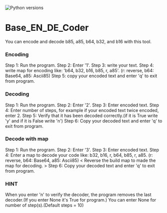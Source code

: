 ![Python versions](https://img.shields.io/badge/Python-3.11.4-green)

# Base_EN_DE_Coder
You can encode and decode b85, a85, b64, b32, and b16 with this tool.
 
 
### Encoding

Step 1: Run the program.
Step 2: Enter '1'.
Step 3: write your text.
Step 4: write map for encoding like: 'b64, b32, b16, b85, r, a85'. (r: reverse, b64: Base64, a85: Ascii85)
Step 5: copy your encoded text and enter 'q' to exit from program.
 
 
### Decoding

Step 1: Run the program.
Step 2: Enter '2'.
Step 3: Enter encoded text.
Step 4: Enter number of steps, for example if your encoded text twice encoded, enter 2.
Step 5: Verify that it has been decoded correctly.(if it is True write 'y' and if it is False write 'n')
Step 6: Copy your decoded text and enter 'q' to exit from program.
 
 
### Decode with map

Step 1: Run the program.
Step 2: Enter '3'.
Step 3: Enter encoded text.
Step 4: Enter a map to decode your code like: b32, b16, r, b64, b85, r, a85. (r: reverse, b64: Base64, a85: Ascii85)
< Reverse the build map to made the map for decoding. >
Step 6: Copy your decoded text and enter 'q' to exit from program.
 
 
### HINT

When you enter 'n' to verify the decoder, the program removes the last decoder.(If you enter None it's True for program.)
You can enter None for number of step(s).(Default steps = 10)
